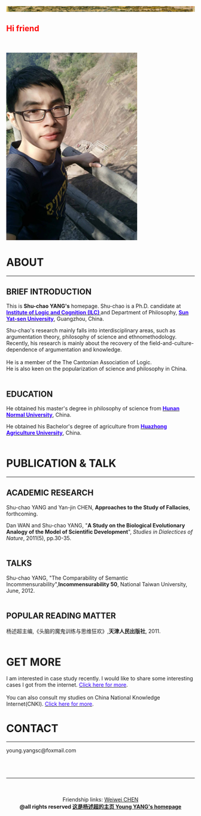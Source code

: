 <img src="mypic/清明上河图.jpg">
<p align="left"> 
<h2><b><font color="ff0000">Hi friend</font></b></h2>
<br><br>
<img src="mypic/mypic350500.jpg" height="500" width="350">

<h1>ABOUT</h1>
<hr color="cccccc"> 
<h2>BRIEF INTRODUCTION</h2>

This is <b>Shu-chao YANG's</b>  homepage. Shu-chao is a Ph.D. candidate at <b><a href="http://logic.sysu.edu.cn/"><font color="3300ff">Institute of Logic and Cognition (ILC)</font> </a></b>and Department of Philosophy, <b><a href="http://www.sysu.edu.cn/2012/cn/index.htm"><font color="3300ff">Sun Yat-sen University</font></a></b>, Guangzhou, China.
   
Shu-chao's research mainly falls into interdisciplinary areas, such as argumentation theory, philosophy of science and ethnomethodology. Recently, his research is mainly about the recovery of the field-and-culture-dependence of argumentation and knowledge.
<br><br>
He is a member of the The Cantonian Association of Logic.
<br>
He is also keen on the popularization of science and philosophy in China.
<br> <br>
  
<h2>EDUCATION</h2>
  
He obtained his master's degree in philosophy of science from <b><a href="http://www.hunnu.edu.cn/"><font color="3300ff">Hunan Normal University</font></a></b>, China.
      
He obtained his Bachelor's degree of agriculture from <b><a href="http://www.hzau.edu.cn/"><font color="3300ff">Huazhong   Agriculture University</font></a></b>, China.
<br><br>
<h1> PUBLICATION & TALK </h1>
<hr color="cccccc">
<h2> ACADEMIC RESEARCH </h2>
Shu-chao YANG and Yan-jin CHEN, <b>Approaches to the Study of Fallacies</b>, forthcoming. 

Dan WAN and Shu-chao YANG, "<b>A Study on the Biological Evolutionary Analogy of the Model of Scientific Development</b>",  <i>Studies in Dialectices of Nature</i>, 2011(5), pp.30-35. 
<br><br>
<h2> TALKS </h2>
Shu-chao YANG, "The Comparability of Semantic Incommensurability",<b>Incommensurability 50</b>, National Taiwan University, June, 2012. <br><br>
<h2> POPULAR READING MATTER </h2>
杨述超主编,《头脑的魔鬼训练与思维狂欢》,<b>天津人民出版社</b>, 2011.
<br><br>
<h1> GET MORE </h1>
I am interested in case study recently. I would like to share some interesting cases I got from the internet. <a href="http://cases.yangshuchao.com/"><font color="3300ff">Click here for more</font></a>.
<br><br>
You can also consult my studies on China National Knowledge Internet(CNKI). <a href="http://cnki.net/"><font color="3300ff">Click here for more</font></a>.

<h1> CONTACT </h1>
<hr color="ff0000">
  young.yangsc@foxmail.com
  <br/><br/><br/><br/>
<hr color="ff0000">
</p>
 <br><br>
<center>Friendship links: <a href="http://chenww.com/">Weiwei CHEN</a></center>
<center><b> @all rights reserved   <a href="http://yangshuchao.com">这是杨述超的主页 Young YANG's homepage</a></b></center>
<center><script type="text/javascript">var cnzz_protocol = (("https:" == document.location.protocol) ? " https://" : " http://");document.write(unescape("%3Cspan id='cnzz_stat_icon_1271680563'%3E%3C/span%3E%3Cscript src='" + cnzz_protocol + "s22.cnzz.com/z_stat.php%3Fid%3D1271680563%26show%3Dpic' type='text/javascript'%3E%3C/script%3E"));</script></center>   


